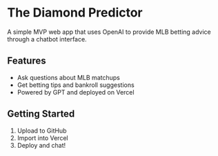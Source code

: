 # The Diamond Predictor

A simple MVP web app that uses OpenAI to provide MLB betting advice through a chatbot interface.

## Features
- Ask questions about MLB matchups
- Get betting tips and bankroll suggestions
- Powered by GPT and deployed on Vercel

## Getting Started
1. Upload to GitHub
2. Import into Vercel
3. Deploy and chat!

